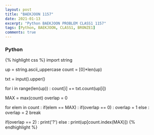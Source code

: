 ```yaml
---
layout: post
title: "BAEKJOON 1157"
date: 2021-01-13
excerpt: "Python BAEKJOON PROBLEM CLASS1 1157"
tags: [Python, BAEKJOON, CLASS1, BRONZE1]
comments: true
---
```


### Python
{% highlight css %}
import string

up = string.ascii_uppercase
count = [0]*len(up)

txt = input().upper()

for i in range(len(up)) :
    count[i] += txt.count(up[i])

MAX = max(count)
overlap = 0

for elem in count :
    if(elem == MAX) :
        if(overlap == 0) : overlap = 1
        else : 
            overlap = 2
            break

if(overlap == 2) : print('?')
else : print(up[count.index(MAX)])
{% endhighlight %}